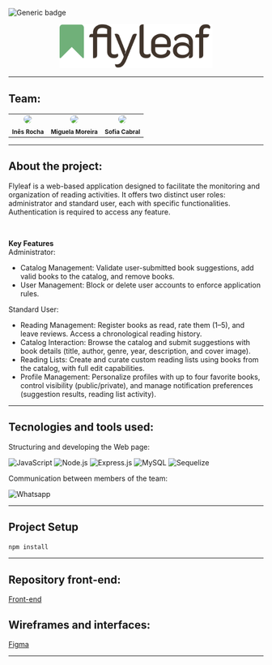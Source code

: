 ![Generic badge](https://img.shields.io/badge/status-completed-133e1a)

<div align="center">
<img src="https://github.com/miguelamoreira/flyleaf/blob/main/flyleaf/src/assets/images/logo.svg" width="60%">
</div>

<hr>

## Team:

<table align="center">
    <tr>
        <td align="center">
        <img style="border-radius: 50%; width="100px;"" src="https://avatars.githubusercontent.com/u/115479617?v=4" width="100px;"><br>
        <sub>
        <b>Inês Rocha</br>
        </td>
	<td align="center">
        <img style="border-radius: 50%; width="100px;"" src="https://avatars.githubusercontent.com/u/115265985?v=4" width="100px;"><br>
        <sub>
        <b>Miguela Moreira</br>
        </td>
        <td align="center">
        <img style="border-radius: 50%; width="100px;"" src="https://avatars.githubusercontent.com/u/115487844?v=4" width="100px;"><br>
        <sub>
        <b>Sofia Cabral</br>
        </td>
    </tr>
</table>

<hr>

## About the project:

Flyleaf is a web-based application designed to facilitate the monitoring and organization of reading activities. It offers two distinct user roles: administrator and standard user, each with specific functionalities. Authentication is required to access any feature.

<br>

<b>Key Features</b><br>
Administrator: <br>
<ul>
  <li>Catalog Management: Validate user-submitted book suggestions, add valid books to the catalog, and remove books.</li>
  <li>User Management: Block or delete user accounts to enforce application rules. </li>
</ul>
Standard User: <br>
<ul>
  <li>Reading Management: Register books as read, rate them (1–5), and leave reviews. Access a chronological reading history. </li>
  <li>Catalog Interaction: Browse the catalog and submit suggestions with book details (title, author, genre, year, description, and cover image).</li>
  <li>Reading Lists: Create and curate custom reading lists using books from the catalog, with full edit capabilities.</li>
  <li>Profile Management: Personalize profiles with up to four favorite books, control visibility (public/private), and manage notification preferences (suggestion results, reading list activity).</li>
</ul>

<hr>


## Tecnologies and tools used:

Structuring and developing the Web page:

![JavaScript](https://img.shields.io/badge/Javascript-f7e017?logo=javascript&logoColor=white)
![Node.js](https://img.shields.io/badge/Node.js-339933?logo=Node.js&logoColor=white)
![Express.js](https://img.shields.io/badge/Express.js-f1c40e?logo=express&logoColor=white)
![MySQL](https://img.shields.io/badge/mysql-4479A1?style=flat&logo=mysql&logoColor=white)
![Sequelize](https://img.shields.io/badge/-Sequelize-52B0E7?style=flat-square&logo=sequelize&labelColor=52B0E7&logoColor=FFF)

Communication between members of the team:

![Whatsapp](https://img.shields.io/badge/WhatsApp-25D366?style=for-the-badge&logo=whatsapp&logoColor=white)

<hr>

## Project Setup

```sh
npm install
```


<hr>


## Repository front-end:

[Front-end](https://github.com/miguelamoreira/flyleaf)

## Wireframes and interfaces:
[Figma](https://www.figma.com/design/nIEcjDNMbE56YKAp7S2tzU/Flyleaf?m=auto&t=gkfVhTwdbwNTozfv-1)

<hr>
